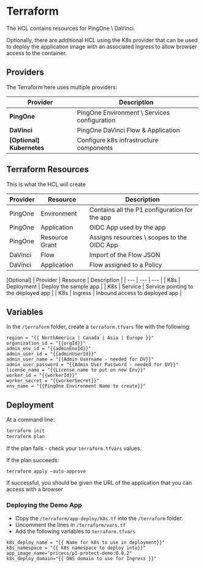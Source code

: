 # Terraform

The HCL contains resources for PingOne \ DaVinci.  

Optionally, there are additional HCL using the K8s provider that can be used to deploy the application image with an associated Ingress to allow browser access to the container.

## Providers

The Terraform here uses multiple providers:

| Provider | Description |
| --- | --- |
| **PingOne** | PingOne Environment \ Services configuration |
| **DaVinci** | PingOne DaVinci Flow & Application |
| **[Optional] Kubernetes** | Configure k8s infrastructure components |

## Terraform Resources

This is what the HCL will create

| Provider | Resource | Description |
| --- | --- | --- |
| PingOne | Environment | Contains all the P1 configuration for the app |
| PingOne | Application | OIDC App used by the app |
| PingOne | Resource Grant | Assigns resources \ scopes to the OIDC App |
| DaVinci | Flow | Import of the Flow JSON |
| DaVinci | Application | Flow assigned to a Policy |

[Optional]
| Provider | Resource | Description |
| --- | --- | --- |
| K8s | Deployment | Deploy the sample app |
| K8s | Service | Service pointing to the deployed app |
| K8s | Ingress | Inbound access to deployed app |

## Variables

In the `/terraform` folder, create a `terraform.tfvars` file with the following:

```hcl
region = "{{ NorthAmerica | Canada | Asia | Europe }}"
organization_id = "{{orgId}}"
admin_env_id = "{{adminEnvId}}"
admin_user_id = "{{adminUserId}}"
admin_user_name = "{{Admin Username - needed for DV}}"
admin_user_password = "{{Admin User Password - needed for DV}}"
license_name = "{{License name to put on new Env}}"
worker_id = "{{workerId}}"
worker_secret = "{{workerSecret}}"
env_name = "{{PingOne Environment Name to create}}"
```

## **Deployment**

At a command line:

```zsh
terraform init
terraform plan
```

If the plan fails - check your `terraform.tfvars` values.

If the plan succeeds:

```hcl
terraform apply —auto-approve
````

If successful, you should be given the URL of the application that you can access with a browser

### **Deploying the Demo App**

* Copy the `/terraform/app-deploy/k8s.tf` into the `/terraform` folder.
* Uncomment the lines in `/terraform/vars.tf`
* Add the following variables to `terraform.tfvars`

```hcl
k8s_deploy_name = "{{ Name for k8s to use in deployment}}"
k8s_namespace = "{{ k8s namespace to deploy into}}"
app_image_name="pricecs/p1-protect-demo:0.0.2"
k8s_deploy_domain="{{ DNS domain to use for Ingress }}"
```

